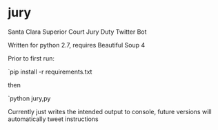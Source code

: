 # jury
Santa Clara Superior Court Jury Duty Twitter Bot

Written for python 2.7, requires Beautiful Soup 4

Prior to first run:

`pip install -r requirements.txt

then

`python jury,py

Currently just writes the intended output to console, future versions will automatically tweet instructions
